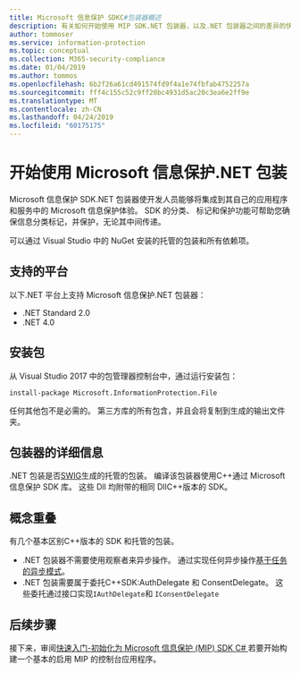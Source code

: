 ```yaml
---
title: Microsoft 信息保护 SDKC#包装器概述
description: 有关如何开始使用 MIP SDK.NET 包装器，以及.NET 包装器之间的差异的快速概述和C++SDK。
author: tommoser
ms.service: information-protection
ms.topic: conceptual
ms.collection: M365-security-compliance
ms.date: 01/04/2019
ms.author: tommos
ms.openlocfilehash: 6b2f26a61cd491574fd9f4a1e74fbfab4752257a
ms.sourcegitcommit: fff4c155c52c9ff20bc4931d5ac20c3ea6e2ff9e
ms.translationtype: MT
ms.contentlocale: zh-CN
ms.lasthandoff: 04/24/2019
ms.locfileid: "60175175"
---
```

# <a name="getting-started-with-the-microsoft-information-protection-net-wrapper"></a>开始使用 Microsoft 信息保护.NET 包装

Microsoft 信息保护 SDK.NET 包装器使开发人员能够将集成到其自己的应用程序和服务中的 Microsoft 信息保护体验。 SDK 的分类、 标记和保护功能可帮助您确保信息分类标记，并保护，无论其中间传递。 

可以通过 Visual Studio 中的 NuGet 安装的托管的包装和所有依赖项。

## <a name="supported-platforms"></a>支持的平台

以下.NET 平台上支持 Microsoft 信息保护.NET 包装器：

* .NET Standard 2.0
* .NET 4.0

## <a name="installing-the-package"></a>安装包

从 Visual Studio 2017 中的包管理器控制台中，通过运行安装包：

`install-package Microsoft.InformationProtection.File`

任何其他包不是必需的。 第三方库的所有包含，并且会将复制到生成的输出文件夹。

## <a name="wrapper-details"></a>包装器的详细信息

.NET 包装是否[SWIG](https://swig.org/)生成的托管的包装。 编译该包装器使用C++通过 Microsoft 信息保护 SDK 库。 这些 Dll 均附带的相同 DllC++版本的 SDK。

## <a name="concept-overlap"></a>概念重叠

有几个基本区别C++版本的 SDK 和托管的包装。

* .NET 包装器不需要使用观察者来异步操作。 通过实现任何异步操作[基于任务的异步模式](https://docs.microsoft.com/en-us/dotnet/standard/asynchronous-programming-patterns/task-based-asynchronous-pattern-tap)。
* .NET 包装需要属于委托C++SDK:AuthDelegate 和 ConsentDelegate。 这些委托通过接口实现`IAuthDelegate`和 `IConsentDelegate`

## <a name="next-steps"></a>后续步骤

接下来，审阅[快速入门-初始化为 Microsoft 信息保护 (MIP) SDK C# ](quick-app-initialization-csharp.md)若要开始构建一个基本的启用 MIP 的控制台应用程序。

